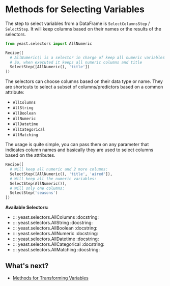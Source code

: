 # Methods for Selecting Variables

The step to select variables from a DataFrame is `SelectColumnsStep` / `SelectStep`.
It will keep columns based on their names or the results of the selectors.

```python
from yeast.selectors import AllNumeric

Recipe([
  # AllNumeric() is a selector in charge of keep all numeric variables
  # So, when executed it keeps all numeric columns and title
  SelectStep([AllNumeric(), 'title'])
])
```

The selectors can choose columns based on their data type or name.
They are shortcuts to select a subset of columns/predictors based on a common attribute:

- `AllColumns`
- `AllString`
- `AllBoolean`
- `AllNumeric`
- `AllDatetime`
- `AllCategorical`
- `AllMatching`

The usage is quite simple, you can pass them on any parameter that indicates column names and
basically they are used to select columns based on the attributes.

```python
Recipe([
  # Will keep all numeric and 2 more columns:
  SelectStep([AllNumeric(), 'title', 'aired']),
  # Will keep all the numeric variables:
  SelectStep(AllNumeric()),
  # Will only one columns:
  SelectStep('seasons')
])
```


**Available Selectors:**

- ::: yeast.selectors.AllColumns
    :docstring:
- ::: yeast.selectors.AllString
    :docstring:
- ::: yeast.selectors.AllBoolean
    :docstring:
- ::: yeast.selectors.AllNumeric
    :docstring:
- ::: yeast.selectors.AllDatetime
    :docstring:
- ::: yeast.selectors.AllCategorical
    :docstring:
- ::: yeast.selectors.AllMatching
    :docstring:

## What's next?

- [Methods for Transforming Variables](transformers.md)
